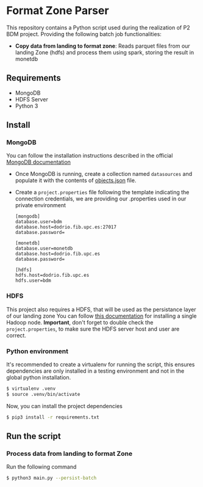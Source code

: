# Format Zone Parser

This repository contains a Python script used during the realization of P2 BDM project.
Providing the following batch job functionalities:

- **Copy data from landing to format zone**: Reads parquet files from our landing Zone (hdfs) and process them using spark, storing the result in monetdb

  
## Requirements

- MongoDB
- HDFS Server
- Python 3

## Install

### MongoDB

You can follow the installation instructions described in the official [MongoDB documentation](https://www.mongodb.com/docs/manual/installation/)

- Once MongoDB is running, create a collection named `datasources` and populate it 
  with the contents of [objects.json](/datasets/objects.json) file.

- Create a `project.properties` file following the template indicating the connection credentials, we are 
providing our .properties used in our private environment
    ```properties
    [mongodb]
    database.user=bdm
    database.host=dodrio.fib.upc.es:27017
    database.password=

    [monetdb]
    database.user=monetdb
    database.host=dodrio.fib.upc.es
    database.password=

    [hdfs]
    hdfs.host=dodrio.fib.upc.es
    hdfs.user=bdm
    ```
### HDFS

This project also requires a HDFS, that will be used as the persistance layer of our landing zone
You can follow [this documentation](https://hadoop.apache.org/docs/stable/hadoop-project-dist/hadoop-common/SingleCluster.html) 
for installing a single Hadoop node. **Important**, don't forget to double check the `project.properties`, to make sure
the HDFS server host and user are correct.

### Python environment

It's recommended to create a virtualenv for running the script, this ensures dependencies are only installed
in a testing environment and not in the global python installation.

```bash
$ virtualenv .venv
$ source .venv/bin/activate
```
Now, you can install the project dependencies
```bash
$ pip3 install -r requirements.txt
```

## Run the script


### Process data from landing to format Zone

Run the following command

````bash
$ python3 main.py --persist-batch
````